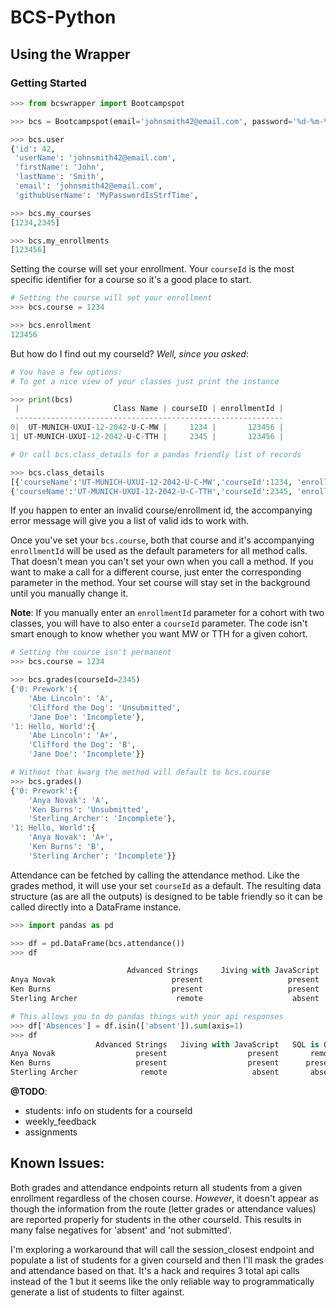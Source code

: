 # BCS-Python

## Using the Wrapper

### Getting Started

```python
>>> from bcswrapper import Bootcampspot

>>> bcs = Bootcampspot(email='johnsmith42@email.com', password='%d-%m-%Y')

>>> bcs.user
{'id': 42,
 'userName': 'johnsmith42@email.com',
 'firstName': 'John',
 'lastName': 'Smith',
 'email': 'johnsmith42@email.com',
 'githubUserName': 'MyPasswordIsStrfTime',

>>> bcs.my_courses
[1234,2345]

>>> bcs.my_enrollments
[123456]

```

Setting the course will set your enrollment. Your `courseId` is the most specific identifier for a course so it's a good place to start.

```python
# Setting the course will set your enrollment
>>> bcs.course = 1234

>>> bcs.enrollment
123456
```

But how do I find out my courseId? _Well, since you asked_:

```python
# You have a few options:
# To get a nice view of your classes just print the instance

>>> print(bcs)
 |                     Class Name | courseID | enrollmentId |
 ------------------------------------------------------------
0|  UT-MUNICH-UXUI-12-2042-U-C-MW |     1234 |       123456 |
1| UT-MUNICH-UXUI-12-2042-U-C-TTH |     2345 |       123456 |

# Or call bcs.class_details for a pandas friendly list of records

>>> bcs.class_details
[{'courseName':'UT-MUNICH-UXUI-12-2042-U-C-MW','courseId':1234, 'enrollmentId': 123456},
{'courseName':'UT-MUNICH-UXUI-12-2042-U-C-TTH','courseId':2345, 'enrollmentId': 234567}]
```

If you happen to enter an invalid course/enrollment id, the accompanying error message will give you a list of valid ids to work with.

Once you've set your `bcs.course`, both that course and it's accompanying `enrollmentId` will be used as the default parameters for all method calls. That doesn't mean you can't set your own when you call a method. If you want to make a call for a different course, just enter the corresponding parameter in the method. Your set course will stay set in the background until you manually change it.

**Note**: If you manually enter an `enrollmentId` parameter for a cohort with two classes, you will have to also enter a `courseId` parameter. The code isn't smart enough to know whether you want MW or TTH for a given cohort.

```python
# Setting the course isn't permanent
>>> bcs.course = 1234

>>> bcs.grades(courseId=2345)
{'0: Prework':{
    'Abe Lincoln': 'A',
    'Clifford the Dog': 'Unsubmitted',
    'Jane Doe': 'Incomplete'},
'1: Hello, World':{
    'Abe Lincoln': 'A+',
    'Clifford the Dog': 'B',
    'Jane Doe': 'Incomplete'}}

# Without that kwarg the method will default to bcs.course
>>> bcs.grades()
{'0: Prework':{
    'Anya Novak': 'A',
    'Ken Burns': 'Unsubmitted',
    'Sterling Archer': 'Incomplete'},
'1: Hello, World':{
    'Anya Novak': 'A+',
    'Ken Burns': 'B',
    'Sterling Archer': 'Incomplete'}}
```

Attendance can be fetched by calling the attendance method. Like the grades method, it will use your set `courseId` as a default. The resulting data structure (as are all the outputs) is designed to be table friendly so it can be called directly into a DataFrame instance.

```python
>>> import pandas as pd

>>> df = pd.DataFrame(bcs.attendance())
>>> df

                          Advanced Strings     Jiving with JavaScript      SQL is Old
Anya Novak                          present                   present          remote
Ken Burns                           present                   present         present
Sterling Archer                      remote                    absent          absent

# This allows you to do pandas things with your api responses
>>> df['Absences'] = df.isin(['absent']).sum(axis=1)
>>> df
                   Advanced Strings   Jiving with JavaScript   SQL is Old    Absences
Anya Novak                  present                  present       remote           0
Ken Burns                   present                  present      present           0
Sterling Archer              remote                   absent       absent           1

```

**@TODO**:

- students: info on students for a courseId
- weekly_feedback
- assignments

## Known Issues:

Both grades and attendance endpoints return all students from a given enrollment regardless of the chosen course. _However_, it doesn't appear as though the information from the route (letter grades or attendance values) are reported properly for students in the other courseId. This results in many false negatives for 'absent' and 'not submitted'.

I'm exploring a workaround that will call the session_closest endpoint and populate a list of students for a given courseId and then I'll mask the grades and attendance based on that. It's a hack and requires 3 total api calls instead of the 1 but it seems like the only reliable way to programmatically generate a list of students to filter against.
